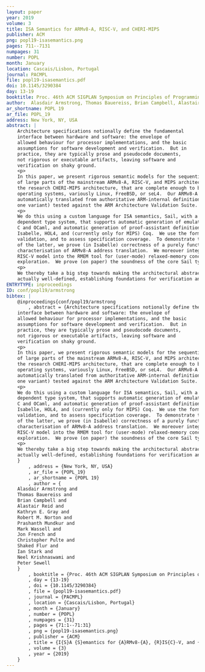 ```yaml
---
layout: paper
year: 2019
volume: 3
title: ISA Semantics for ARMv8-A, RISC-V, and CHERI-MIPS
publisher: ACM
png: popl19-isasemantics.png
pages: 711--7131
numpages: 31
number: POPL
month: January
location: Cascais/Lisbon, Portugal
journal: PACMPL
file: popl19-isasemantics.pdf
doi: 10.1145/3290384
day: 13-19
booktitle: Proc. 46th ACM SIGPLAN Symposium on Principles of Programming Languages
author:  Alasdair Armstrong, Thomas Bauereiss, Brian Campbell, Alastair Reid, Kathryn E. Gray, Robert M. Norton, Prashanth Mundkur, Mark Wassell, Jon French, Christopher Pulte, Shaked Flur, Ian Stark, Neel Krishnaswami, Peter Sewell
ar_shortname: POPL 19
ar_file: POPL_19
address: New York, NY, USA
abstract: |
    Architecture specifications notionally define the fundamental
    interface between hardware and software: the envelope of
    allowed behaviour for processor implementations, and the basic
    assumptions for software development and verification.  But in
    practice, they are typically prose and pseudocode documents,
    not rigorous or executable artifacts, leaving software and
    verification on shaky ground.
    <p>
    In this paper, we present rigorous semantic models for the sequential behaviour
    of large parts of the mainstream ARMv8-A, RISC-V, and MIPS architectures, and
    the research CHERI-MIPS architecture, that are complete enough to boot
    operating systems, variously Linux, FreeBSD, or seL4.  Our ARMv8-A models are
    automatically translated from authoritative ARM-internal definitions, and (in
    one variant) tested against the ARM Architecture Validation Suite.
    <p>
    We do this using a custom language for ISA semantics, Sail, with a lightweight
    dependent type system, that supports automatic generation of emulator code in
    C and OCaml, and automatic generation of proof-assistant definitions for
    Isabelle, HOL4, and (currently only for MIPS) Coq.  We use the former for
    validation, and to assess specification coverage.  To demonstrate the usability
    of the latter, we prove (in Isabelle) correctness of a purely functional
    characterisation of ARMv8-A address translation.  We moreover integrate the
    RISC-V model into the RMEM tool for (user-mode) relaxed-memory concurrency
    exploration.  We prove (on paper) the soundness of the core Sail type system.
    <p>
    We thereby take a big step towards making the architectural abstraction
    actually well-defined, establishing foundations for verification and reasoning.
ENTRYTYPE: inproceedings
ID: conf/popl19/armstrong
bibtex: |
    @inproceedings{conf/popl19/armstrong
        , abstract = {Architecture specifications notionally define the fundamental
    interface between hardware and software: the envelope of
    allowed behaviour for processor implementations, and the basic
    assumptions for software development and verification.  But in
    practice, they are typically prose and pseudocode documents,
    not rigorous or executable artifacts, leaving software and
    verification on shaky ground.
    <p>
    In this paper, we present rigorous semantic models for the sequential behaviour
    of large parts of the mainstream ARMv8-A, RISC-V, and MIPS architectures, and
    the research CHERI-MIPS architecture, that are complete enough to boot
    operating systems, variously Linux, FreeBSD, or seL4.  Our ARMv8-A models are
    automatically translated from authoritative ARM-internal definitions, and (in
    one variant) tested against the ARM Architecture Validation Suite.
    <p>
    We do this using a custom language for ISA semantics, Sail, with a lightweight
    dependent type system, that supports automatic generation of emulator code in
    C and OCaml, and automatic generation of proof-assistant definitions for
    Isabelle, HOL4, and (currently only for MIPS) Coq.  We use the former for
    validation, and to assess specification coverage.  To demonstrate the usability
    of the latter, we prove (in Isabelle) correctness of a purely functional
    characterisation of ARMv8-A address translation.  We moreover integrate the
    RISC-V model into the RMEM tool for (user-mode) relaxed-memory concurrency
    exploration.  We prove (on paper) the soundness of the core Sail type system.
    <p>
    We thereby take a big step towards making the architectural abstraction
    actually well-defined, establishing foundations for verification and reasoning.
    }
        , address = {New York, NY, USA}
        , ar_file = {POPL_19}
        , ar_shortname = {POPL 19}
        , author = {
    Alasdair Armstrong and
    Thomas Bauereiss and
    Brian Campbell and
    Alastair Reid and
    Kathryn E. Gray and
    Robert M. Norton and
    Prashanth Mundkur and
    Mark Wassell and
    Jon French and
    Christopher Pulte and
    Shaked Flur and
    Ian Stark and
    Neel Krishnaswami and
    Peter Sewell
    }
        , booktitle = {Proc. 46th ACM SIGPLAN Symposium on Principles of Programming Languages}
        , day = {13-19}
        , doi = {10.1145/3290384}
        , file = {popl19-isasemantics.pdf}
        , journal = {PACMPL}
        , location = {Cascais/Lisbon, Portugal}
        , month = {January}
        , number = {POPL}
        , numpages = {31}
        , pages = {71:1--71:31}
        , png = {popl19-isasemantics.png}
        , publisher = {ACM}
        , title = {I{S}A {S}emantics for {A}RMv8-{A}, {R}IS{C}-V, and {C}HE{R}I-{M}IP{S}}
        , volume = {3}
        , year = {2019}
    }
---
```

